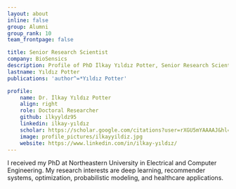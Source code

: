 ```yaml
---
layout: about
inline: false
group: Alumni
group_rank: 10
team_frontpage: false

title: Senior Research Scientist
company: BioSensics
description: Profile of PhD İlkay Yıldız Potter, Senior Research Scientist at the BioSensics.
lastname: Yıldız Potter
publications: 'author^=*Yıldız Potter'

profile:
    name: Dr. İlkay Yıldız Potter
    align: right
    role: Doctoral Researcher
    github: ilkyyldz95
    linkedin: ilkay-yıldız
    scholar: https://scholar.google.com/citations?user=rXGU5mYAAAAJ&hl=en
    image: profile_pictures/ilkayyildiz.jpg
    website: https://www.linkedin.com/in/ilkay-yıldız/
---
```


I received my PhD at Northeastern University in Electrical and Computer Engineering. My research interests are deep learning, recommender systems, optimization, probabilistic modeling, and healthcare applications.
